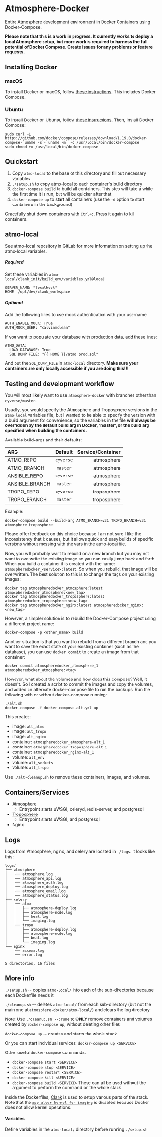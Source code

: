 # Atmosphere-Docker

Entire Atmosphere development environment in Docker Containers using Docker-Compose.

**Please note that this is a work in progress. It currently works to deploy a local Atmosphere setup, but more work is required to harness the full potential of Docker Compose. Create issues for any problems or feature requests.**


## Installing Docker
### macOS
To install Docker on macOS, follow [these instructions](https://store.docker.com/editions/community/docker-ce-desktop-mac). This includes Docker Compose.


### Ubuntu
To install Docker on Ubuntu, follow [these instructions](https://docs.docker.com/install/linux/docker-ce/ubuntu/#install-using-the-repository).
Then, install Docker Compose:
```
sudo curl -L https://github.com/docker/compose/releases/download/1.19.0/docker-compose-`uname -s`-`uname -m` -o /usr/local/bin/docker-compose
sudo chmod +x /usr/local/bin/docker-compose
```


## Quickstart
1. Copy `atmo-local` to the base of this directory and fill out necessary variables
1. `./setup.sh` to copy atmo-local to each container's build directory
1. `docker-compose build` to build all containers. This step will take a while the first time it is run, but will be quicker after that
1. `docker-compose up` to start all containers (use the `-d` option to start containers in the background)

Gracefully shut down containers with `Ctrl+c`. Press it again to kill containers.


## atmo-local

See atmo-local repository in GitLab for more information on setting up the atmo-local variables.


##### Required
Set these variables in `atmo-local/clank_init/build_env/variables.yml@local`
```
SERVER_NAME: "localhost"
HOME: /opt/dev/clank_workspace
```


##### Optional
Add the following lines to use mock authentication with your username:
```
AUTH_ENABLE_MOCK: True
AUTH_MOCK_USER: "calvinmclean"
```

If you want to populate your database with production data, add these lines:
```
ATMO_DATA:
  LOAD_DATABASE: True
  SQL_DUMP_FILE: "{{ HOME }}/atmo_prod.sql"
```
And put the `SQL_DUMP_FILE` in `atmo-local` directory. **Make sure your containers are only locally accessible if you are doing this!!!**


## Testing and development workflow
You will most likely want to use `atmosphere-docker` with branches other than `cyverse/master`.

Usually, you would specify the Atmosphere and Troposphere versions in the `atmo-local` variables file, but I wanted to be able to specify the version with a build argument for convenience, so the variables in the file **will always be overridden by the default build arg in Docker, 'master', or the build arg specified when building the containers.**

Available build-args and their defaults:

| ARG            | Default         | Service/Container  |
|:---------------|:---------------:|-------------------:|
| ATMO_REPO      | `cyverse`       | atmosphere         |
| ATMO_BRANCH    | `master`        | atmosphere         |
| ANSIBLE_REPO   | `cyverse`       | atmosphere         |
| ANSIBLE_BRANCH | `master`        | atmosphere         |
| TROPO_REPO     | `cyverse`       | troposphere        |
| TROPO_BRANCH   | `master`        | troposphere        |

Example:
```
docker-compose build --build-arg ATMO_BRANCH=v31 TROPO_BRANCH=v31 atmosphere troposphere
```

Please offer feedback on this choice because I am not sure I like the inconsistency that it causes, but it allows quick and easy builds of specific versions without messing with the vars in the atmo-local file.

Now, you will probably want to rebuild on a new branch but you may not want to overwrite the existing image so you can easily jump back and forth.
When you build a container it is created with the name: `atmospheredocker_<service>:latest`. So when you rebuild, that image will be overwritten. The best solution to this is to change the tags on your existing images:
```
docker tag atmospheredocker_atmosphere:latest atmospheredocker_atmosphere:<new_tag>
docker tag atmospheredocker_troposphere:latest atmospheredocker_troposphere:<new_tag>
docker tag atmospheredocker_nginx:latest atmospheredocker_nginx:<new_tag>
```

However, a simpler solution is to rebuild the Docker-Compose project using a different project name:
```
docker-compose -p <other_name> build
```

Another situation is that you want to rebuild from a different branch and you want to save the exact state of your existing container (such as the database), you can use `docker commit` to create an image from that container:
```
docker commit atmospheredocker_atmosphere_1 atmospheredocker_atmosphere:<tag>
```

However, what about the volumes and how does this compose? Well, it doesn't. So I created a script to commit the images and copy the volumes, and added an alternate docker-compose file to run the backups. Run the following with or without docker-compose running:
```
./alt.sh
docker-compose -f docker-compose-alt.yml up
```

This creates:
  - image: `alt_atmo`
  - image: `alt_tropo`
  - image: `alt_nginx`
  - container: `atmospheredocker_atmosphere-alt_1`
  - container: `atmospheredocker_troposphere-alt_1`
  - container: `atmospheredocker_nginx-alt_1`
  - volume: `alt_env`
  - volume: `alt_sockets`
  - volume: `alt_tropo`

Use `./alt-cleanup.sh` to remove these containers, images, and volumes.


## Containers/Services
- [Atmosphere](https://github.com/cyverse/atmosphere)
  - Entrypoint starts uWSGI, celeryd, redis-server, and postgresql
- [Troposphere](https://github.com/cyverse/troposphere)
  - Entrypoint starts uWSGI, and postgresql
- Nginx


## Logs
Logs from Atmosphere, nginx, and celery are located in `./logs`. It looks like this:
```
logs/
├── atmosphere
│   ├── atmosphere.log
│   ├── atmosphere_api.log
│   ├── atmosphere_auth.log
│   ├── atmosphere_deploy.log
│   ├── atmosphere_email.log
│   └── atmosphere_status.log
├── celery
│   ├── atmo
│   │   ├── atmosphere-deploy.log
│   │   ├── atmosphere-node.log
│   │   ├── beat.log
│   │   └── imaging.log
│   └── tropo
│       ├── atmosphere-deploy.log
│       ├── atmosphere-node.log
│       ├── beat.log
│       └── imaging.log
└── nginx
    ├── access.log
    └── error.log

5 directories, 16 files
```


## More info
`./setup.sh` -- copies `atmo-local/` into each of the sub-directories because each Dockerfile needs it

`./cleanup.sh` -- deletes `atmo-local/` from each sub-directory (but not the main one at `atmosphere-docker/atmo-local/`) and clears the log directory

Note: Use `./cleanup.sh --prune` to **ONLY** remove containers and volumes created by `docker-compose up`, without deleting other files

`docker-compose up` -- creates and starts the whole stack

Or you can start individual services: `docker-compose up <SERVICE>`

Other useful `docker-compose` commands:
  - `docker-compose start <SERVICE>`
  - `docker-compose stop <SERVICE>`
  - `docker-compose restart <SERVICE>`
  - `docker-compose kill <SERVICE>`
  - `docker-compose build <SERVICE>`
  These can all be used without the <SERVICE> argument to perform the command on the whole stack

Inside the Dockerfiles, [Clank](https://github.com/cyverse/clank) is used to setup various parts of the stack. Note that the [`app-alter-kernel-for-imaging`](https://github.com/cyverse/clank/tree/master/roles/app-alter-kernel-for-imaging) is disabled because Docker does not allow kernel operations.


#### Variables
Define variables in the `atmo-local/` directory before running `./setup.sh`
